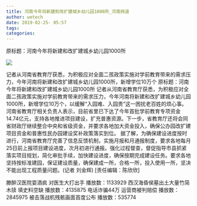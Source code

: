 ```yaml
---
title: 河南今年将新建和改扩建城乡幼儿园1000所_河南频道
author: wetech
date: 2019-02-25- 05:57
tags: 
categories: 
---
```

原标题：河南今年将新建和改扩建城乡幼儿园1000所
<!-- more -->
                
<img align="center" border="0" src="http://p2.ifengimg.com/a/2016/0810/204c433878d5cf9size1_w16_h16.png" />
                
            
记者从河南省教育厅获悉，为积极应对全面二孩政策实施对学前教育带来的需求压力，今年河南将新建和改扩建城乡幼儿园1000所，新增学位10万个
原标题：河南今年将新建和改扩建城乡幼儿园1000所
记者从河南省教育厅获悉，为积极应对全面二孩政策实施对学前教育带来的需求压力，今年河南将新建和改扩建城乡幼儿园1000所，新增学位10万个，以缓解“入园难、入园贵”这一困扰老百姓的烦心事。
河南省教育厅相关负责人表示，目前省里已下达了今年首批学前教育专项资金14.74亿元，支持各地推进项目建设，扩充普惠资源。下一步，省教育厅还将会同省财政厅继续整合中央和省级资金，并要求各地加大资金投入，确保公办园改扩建项目资金和普惠性民办园建设奖补政策落实到位。
据了解，为确保建设进度按时进行，河南省教育厅完善了信息反馈机制，实施月报和月通报制度，要求各地每月25日前上报项目建设进度，次月初进行通报。强化过程督查，督促指导市县抓紧落实项目规划，简化审批手续，加快建设进度，确保按期完成建设任务。要求各地坚持按标准建园，保证建设质量，确保建成一所，合格一所，投入使用一所，坚决不能出现工程质量问题。(记者 刘金辉)
[责任编辑：陈欣欣]
            
滕醉汉医院耍酒疯 对医生大打出手
播放数：1133929
西汉海昏侯墓出土大量竹简木牍 填史料空缺
播放数：4135875
电话诈骗44万 运营商被判赔偿
播放数：2845975
被击落战机残骸画面首度公布
播放数：535774
